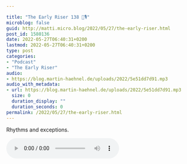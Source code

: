 ```yaml
---

title: "The Early Riser 138 🌅🎙"
microblog: false
guid: http://matti.micro.blog/2022/05/27/the-early-riser.html
post_id: 1580136
date: 2022-05-27T06:40:31+0200
lastmod: 2022-05-27T06:40:31+0200
type: post
categories:
- "Podcast"
- "The Early Riser"
audio:
- https://blog.martin-haehnel.de/uploads/2022/5e51dd7d91.mp3
audio_with_metadata:
- url: https://blog.martin-haehnel.de/uploads/2022/5e51dd7d91.mp3
  size: 0
  duration_display: ""
  duration_seconds: 0
permalink: /2022/05/27/the-early-riser.html
---
```

<p>Rhythms and exceptions. </p>

<audio controls="controls" src="https://blog.martin-haehnel.de/uploads/2022/5e51dd7d91.mp3" preload="metadata" />
